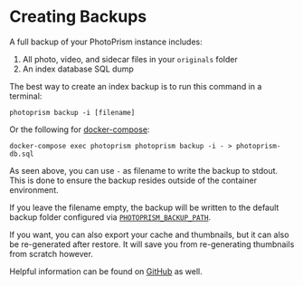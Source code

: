 # Creating Backups

A full backup of your PhotoPrism instance includes:

1. All photo, video, and sidecar files in your `originals` folder
2. An index database SQL dump

The best way to create an index backup is to run this command in a terminal:

```
photoprism backup -i [filename]
```

Or the following for [docker-compose](../docker-compose.md):

```
docker-compose exec photoprism photoprism backup -i - > photoprism-db.sql
```

As seen above, you can use `-` as filename to write the backup to stdout.
This is done to ensure the backup resides outside of the container environment.

If you leave the filename empty, the backup will be written to the default backup folder configured via [`PHOTOPRISM_BACKUP_PATH`](../../config-options/#storage-folders).

If you want, you can also export your cache and thumbnails, but it can also be re-generated after restore.
It will save you from re-generating thumbnails from scratch however.

Helpful information can be found on [GitHub](https://github.com/photoprism/photoprism/discussions/772) as well.